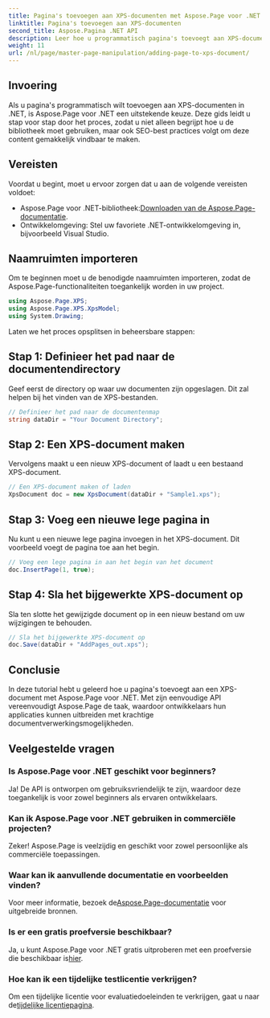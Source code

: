 ```yaml
---
title: Pagina's toevoegen aan XPS-documenten met Aspose.Page voor .NET
linktitle: Pagina's toevoegen aan XPS-documenten
second_title: Aspose.Pagina .NET API
description: Leer hoe u programmatisch pagina's toevoegt aan XPS-documenten met Aspose.Page voor .NET. Deze uitgebreide gids behandelt vereisten, codevoorbeelden en veelgestelde vragen.
weight: 11
url: /nl/page/master-page-manipulation/adding-page-to-xps-document/
---
```

## Invoering

Als u pagina's programmatisch wilt toevoegen aan XPS-documenten in .NET, is Aspose.Page voor .NET een uitstekende keuze. Deze gids leidt u stap voor stap door het proces, zodat u niet alleen begrijpt hoe u de bibliotheek moet gebruiken, maar ook SEO-best practices volgt om deze content gemakkelijk vindbaar te maken.

## Vereisten

Voordat u begint, moet u ervoor zorgen dat u aan de volgende vereisten voldoet:

-  Aspose.Page voor .NET-bibliotheek:[Downloaden van de Aspose.Page-documentatie](https://reference.aspose.com/page/net/).
- Ontwikkelomgeving: Stel uw favoriete .NET-ontwikkelomgeving in, bijvoorbeeld Visual Studio.

## Naamruimten importeren

Om te beginnen moet u de benodigde naamruimten importeren, zodat de Aspose.Page-functionaliteiten toegankelijk worden in uw project.

```csharp
using Aspose.Page.XPS;
using Aspose.Page.XPS.XpsModel;
using System.Drawing;
```

Laten we het proces opsplitsen in beheersbare stappen:

## Stap 1: Definieer het pad naar de documentendirectory

Geef eerst de directory op waar uw documenten zijn opgeslagen. Dit zal helpen bij het vinden van de XPS-bestanden.

```csharp
// Definieer het pad naar de documentenmap
string dataDir = "Your Document Directory";
```

## Stap 2: Een XPS-document maken

Vervolgens maakt u een nieuw XPS-document of laadt u een bestaand XPS-document.

```csharp
// Een XPS-document maken of laden
XpsDocument doc = new XpsDocument(dataDir + "Sample1.xps");
```

## Stap 3: Voeg een nieuwe lege pagina in

Nu kunt u een nieuwe lege pagina invoegen in het XPS-document. Dit voorbeeld voegt de pagina toe aan het begin.

```csharp
// Voeg een lege pagina in aan het begin van het document
doc.InsertPage(1, true);
```

## Stap 4: Sla het bijgewerkte XPS-document op

Sla ten slotte het gewijzigde document op in een nieuw bestand om uw wijzigingen te behouden.

```csharp
// Sla het bijgewerkte XPS-document op
doc.Save(dataDir + "AddPages_out.xps");
```

## Conclusie

In deze tutorial hebt u geleerd hoe u pagina's toevoegt aan een XPS-document met Aspose.Page voor .NET. Met zijn eenvoudige API vereenvoudigt Aspose.Page de taak, waardoor ontwikkelaars hun applicaties kunnen uitbreiden met krachtige documentverwerkingsmogelijkheden.

## Veelgestelde vragen

### Is Aspose.Page voor .NET geschikt voor beginners?

Ja! De API is ontworpen om gebruiksvriendelijk te zijn, waardoor deze toegankelijk is voor zowel beginners als ervaren ontwikkelaars.

### Kan ik Aspose.Page voor .NET gebruiken in commerciële projecten?

Zeker! Aspose.Page is veelzijdig en geschikt voor zowel persoonlijke als commerciële toepassingen.

### Waar kan ik aanvullende documentatie en voorbeelden vinden?

 Voor meer informatie, bezoek de[Aspose.Page-documentatie](https://reference.aspose.com/page/net/) voor uitgebreide bronnen.

### Is er een gratis proefversie beschikbaar?

 Ja, u kunt Aspose.Page voor .NET gratis uitproberen met een proefversie die beschikbaar is[hier](https://releases.aspose.com/).

### Hoe kan ik een tijdelijke testlicentie verkrijgen?

 Om een tijdelijke licentie voor evaluatiedoeleinden te verkrijgen, gaat u naar de[tijdelijke licentiepagina](https://purchase.conholdate.com/temporary-license/).